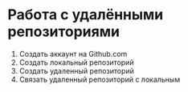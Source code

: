 # Работа с удалёнными репозиториями


1. Создать аккаунт на Github.com
2. Создать локальный репозиторий
3. Создать удаленный репозиторий
4. Связать удаленный репозиторий с локальным